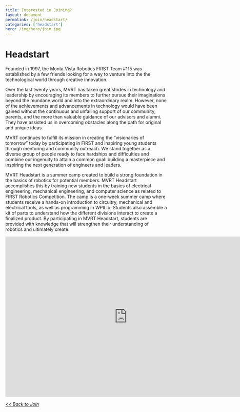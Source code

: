 ```yaml
---
title: Interested in Joining?
layout: document
permalink: /join/headstart/
categories: ['headstart']
hero: /img/hero/join.jpg
---
```


# Headstart

Founded in 1997, the Monta Vista Robotics FIRST Team #115 was established by a few friends looking for a way to venture into the the technological world through creative innovation.

Over the last twenty years, MVRT has taken great strides in technology and leadership by encouraging its members to further pursue their imaginations beyond the mundane world and into the extraordinary realm. However, none of the achievements and advancements in technology would have been gained without the continuous and unfailing support of our community, parents, and the more than valuable guidance of our advisors and alumni. They have assisted us in overcoming obstacles along the path for original and unique ideas.

MVRT continues to fulfill its mission in creating the “visionaries of tomorrow” today by participating in FIRST and inspiring young students through mentoring and community outreach. We stand together as a diverse group of people ready to face hardships and difficulties and combine our ingenuity to attain a common goal: building a masterpiece and inspiring the next generation of engineers and leaders.

MVRT Headstart is a summer camp created to build a strong foundation in the basics of robotics for potential members. MVRT Headstart accomplishes this by training new students in the basics of electrical engineering, mechanical engineering, and computer science as related to FIRST Robotics Competition. The camp is a one-week summer camp where students receive a hands-on introduction to circuitry, mechanical and electrical tools, as well as programming in WPILib. Students also assemble a kit of parts to understand how the different divisions interact to create a finalized product. By participating in MVRT Headstart, students are provided with knowledge that will strengthen their understanding of robotics and ultimately create.

<iframe src="https://mvrt115.typeform.com/to/W6xCUS" width="760" height="500" frameborder="0" marginheight="0" marginwidth="0">Loading...</iframe>

*[<< Back to Join](/join/)*

